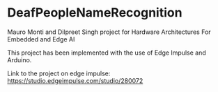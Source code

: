 # DeafPeopleNameRecognition
Mauro Monti and Dilpreet Singh project for Hardware Architectures For Embedded and Edge AI

This project has been implemented with the use of Edge Impulse and Arduino. 

Link to the project on edge impulse: https://studio.edgeimpulse.com/studio/280072
